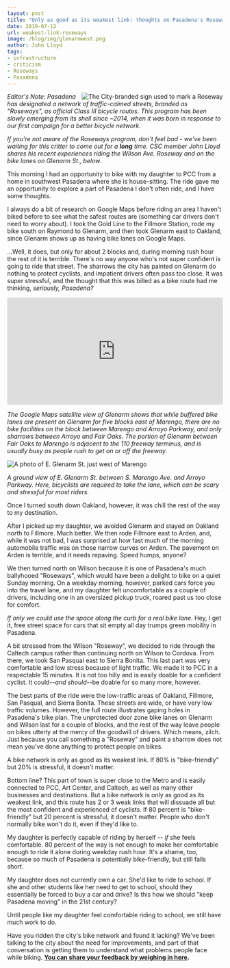 ```yaml
---
layout: post
title: "Only as good as its weakest link: thoughts on Pasadena's Roseways"
date: 2019-07-12
url: weakest-link-roseways
image: /blog/img/glenarmwest.png
author: John Lloyd
tags:
- infrastructure
- criticism
- Roseways
- Pasadena
---
```

<img style="float:right; padding-left:10px;" alt="The City-branded sign used to mark a Roseway" src="{{ site.url }}/blog/img/roseways-sign.png" />

*Editor's Note: Pasadena has designated a network of traffic-calmed streets, branded as "Roseways", as official Class III bicycle routes. This program has been slowly emerging from its shell since ~2014, when it was born in response to our first campaign for a better bicycle network.* 

*If you're not aware of the Roseways program, don't feel bad - we've been waiting for this critter to come out for a **long** time. CSC member John Lloyd shares his recent experiences riding the Wilson Ave. Roseway and on the bike lanes on Glenarm St., below.*

This morning I had an opportunity to bike with my daughter to PCC from a home in southwest Pasadena where she is house-sitting. The ride gave me an opportunity to explore a part of Pasadena I don't often ride, and I have some thoughts. 

I always do a bit of research on Google Maps before riding an area I haven't biked before to see what the safest routes are (something car drivers don't need to worry about). I took the Gold Line to the Fillmore Station, rode my bike south on Raymond to Glenarm, and then took Glenarm east to Oakland, since Glenarm shows up as having bike lanes on Google Maps. 

...Well, it does, but only for about 2 blocks and, during morning rush hour the rest of it is terrible. There's no way anyone who's not super confident is going to ride that street. The sharrows the city has painted on Glenarm do nothing to protect cyclists, and impatient drivers often pass too close. It was super stressful, and the thought that this was billed as a bike route had me thinking, *seriously, Pasadena?* 

<iframe src="https://www.google.com/maps/embed?pb=!1m18!1m12!1m3!1d181.15585009846083!2d-118.1461305928072!3d34.12754489878658!2m3!1f0!2f0!3f0!3m2!1i1024!2i768!4f13.1!3m3!1m2!1s0x80c2c49b5d40536b%3A0xc76c2738711ccf3a!2s199-183+E+Glenarm+St%2C+Pasadena%2C+CA+91105!5e1!3m2!1sen!2sus!4v1562996528053!5m2!1sen!2sus" width="800" height="250" frameborder="0" style="border:0;max-width:100%" allowfullscreen></iframe>

*The Google Maps satellite view of Glenarm shows that while buffered bike lanes are present on Glenarm for five blocks east of Marengo, there are no bike facilities on the block between Marengo and Arroyo Parkway, and only sharrows between Arroyo and Fair Oaks. The portion of Glenarm between Fair Oaks to Marengo is adjacent to the 110 freeway terminus, and is usually busy as people rush to get on or off the freeway.*

<img class="img-fluid" alt="A photo of E. Glenarm St. just west of Marengo" src="{{ site.url }}/blog/img/glenarmwest.png" />

*A ground view of E. Glenarm St. between S. Marengo Ave. and Arroyo Parkway. Here, bicyclists are required to take the lane, which can be scary and stressful for most riders.*

Once I turned south down Oakland, however, it was chill the rest of the way to my destination. 

After I picked up my daughter, we avoided Glenarm and stayed on Oakland north to Fillmore. Much better. We then rode Fillmore east to Arden, and, while it was not bad, I was surprised at how fast much of the morning automobile traffic was on those narrow curves on Arden. The pavement on Arden is terrible, and it needs repaving. Speed humps, anyone? 

We then turned north on Wilson because it is one of Pasadena's much ballyhooed "Roseways", which would have been a delight to bike on a quiet Sunday morning. On a weekday morning, however, parked cars force you into the travel lane, and my daughter felt uncomfortable as a couple of drivers, including one in an oversized pickup truck, roared past us too close for comfort.  

*If only we could use the space along the curb for a real bike lane.* Hey, I get it, free street space for cars that sit empty all day trumps green mobility in Pasadena. 

A bit stressed from the Wilson "Roseway", we decided to ride through the Caltech campus rather than continuing north on Wilson to Cordova. From there, we took San Pasqual east to Sierra Bonita. This last part was very comfortable and low stress because of light traffic. We made it to PCC in a respectable 15 minutes. It is not too hilly and is easily doable for a confident cyclist. It could--*and should*--be doable for so many more, however. 

The best parts of the ride were the low-traffic areas of Oakland, Fillmore, San Pasqual, and Sierra Bonita. These streets are wide, or have very low traffic volumes. However, the full route illustrates gaping holes in Pasadena's bike plan. The unprotected door zone bike lanes on Glenarm and Wilson last for a couple of blocks, and the rest of the way leave people on bikes utterly at the mercy of the goodwill of drivers. Which means, zilch. Just because you call something a "Roseway" and paint a sharrow does not mean you've done anything to protect people on bikes. 

<div class="pulledquote">A bike network is only as good as its weakest link. If 80% is "bike-friendly" but 20% is stressful, it doesn't matter.</div>

Bottom line? This part of town is super close to the Metro and is easily connected to PCC, Art Center, and Caltech, as well as many other businesses and destinations. But a bike network is only as good as its weakest link, and this route has 2 or 3 weak links that will dissuade all but the most confident and experienced of cyclists. If 80 percent is "bike-friendly" but 20 percent is stressful, it doesn't matter. People who don't normally bike won't do it, even if they'd like to. 

My daughter is perfectly capable of riding by herself -- *if* she feels comfortable. 80 percent of the way is not enough to make her comfortable enough to ride it alone during weekday rush hour. It's a shame, too, because so much of Pasadena is potentially bike-friendly, but still falls short. 

My daughter does not currently own a car. She'd like to ride to school. If she and other students like her need to get to school, should they essentially be forced to buy a car and drive? Is this how we should "keep Pasadena moving" in the 21st century? 

Until people like my daughter feel comfortable riding to school, we still have much work to do. 

<p class="actionitem">Have you ridden the city's bike network and found it lacking? We've been talking to the city about the need for improvements, and part of that conversation is getting them to understand what problems people face while biking. <strong><a href="https://tinyurl.com/pasadena-bike-survey">You can share your feedback by weighing in here</a>.</strong></p>